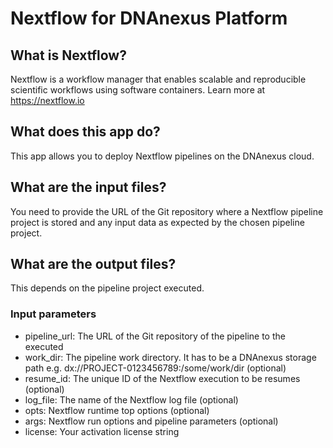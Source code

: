 # Nextflow for DNAnexus Platform

## What is Nextflow?

Nextflow is a workflow manager that enables scalable and reproducible scientific workflows using software containers.
Learn more at https://nextflow.io

## What does this app do?

This app allows you to deploy Nextflow pipelines on the DNAnexus cloud.

## What are the input files?

You need to provide the URL of the Git repository where a Nextflow pipeline project is stored 
and any input data as expected by the chosen pipeline project. 

## What are the output files?

This depends on the pipeline project executed. 

### Input parameters

* pipeline_url: The URL of the Git repository of the pipeline to the executed
* work_dir: The pipeline work directory. It has to be a DNAnexus storage path e.g. dx://PROJECT-0123456789:/some/work/dir (optional)
* resume_id: The unique ID of the Nextflow execution to be resumes (optional)
* log_file: The name of the Nextflow log file (optional)
* opts: Nextflow runtime top options (optional)
* args: Nextflow run options and pipeline parameters (optional)
* license: Your activation license string
  

